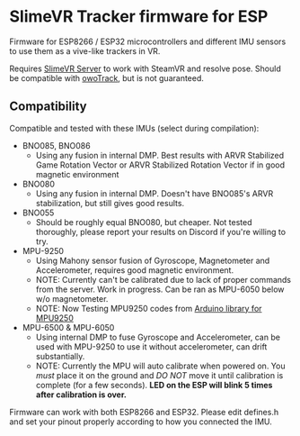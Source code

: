 # SlimeVR Tracker firmware for ESP

Firmware for ESP8266 / ESP32 microcontrollers and different IMU sensors to use them as a vive-like trackers in VR.

Requires [SlimeVR Server](https://github.com/SlimeVR/SlimeVR-Server) to work with SteamVR and resolve pose. Should be compatible with [owoTrack](https://github.com/abb128/owo-track-driver), but is not guaranteed.

## Compatibility

Compatible and tested with these IMUs (select during compilation):
* BNO085, BNO086
  * Using any fusion in internal DMP. Best results with ARVR Stabilized Game Rotation Vector or ARVR Stabilized Rotation Vector if in good magnetic environment
* BNO080
  * Using any fusion in internal DMP. Doesn't have BNO085's ARVR stabilization, but still gives good results.
* BNO055
  * Should be roughly equal BNO080, but cheaper. Not tested thoroughly, please report your results on Discord if you're willing to try.
* MPU-9250
  * Using Mahony sensor fusion of Gyroscope, Magnetometer and Accelerometer, requires good magnetic environment.
  * NOTE: Currently can't be calibrated due to lack of proper commands from the server. Work in progress. Can be ran as MPU-6050 below w/o magnetometer.
  * NOTE: Now Testing MPU9250 codes from [Arduino library for MPU9250](https://github.com/hideakitai/MPU9250)
* MPU-6500 & MPU-6050
  * Using internal DMP to fuse Gyroscope and Accelerometer, can be used with MPU-9250 to use it without accelerometer, can drift substantially.
  * NOTE: Currently the MPU will auto calibrate when powered on. You *must* place it on the ground and *DO NOT* move it until calibration is complete (for a few seconds). **LED on the ESP will blink 5 times after calibration is over.**

Firmware can work with both ESP8266 and ESP32. Please edit defines.h and set your pinout properly according to how you connected the IMU.
